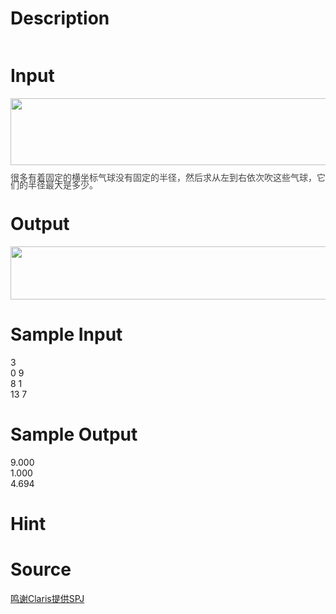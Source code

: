 
# Description

<div class="content"><p><img alt="" src="/source/bzoj/2383/img/aHR0cHM6Ly9seWRzeS5jb20vSnVkZ2VPbmxpbmUvdXBsb2FkLzIwMTEwNy9jMS5qcGc=.jpg"/></p></div>

# Input

<div class="content"><p><img height="107" alt="" width="887" src="/source/bzoj/2383/img/aHR0cHM6Ly9seWRzeS5jb20vSnVkZ2VPbmxpbmUvdXBsb2FkLzIwMTEwNy9jMigxKS5qcGc=.jpg"/></p>
<p><span style="color: rgb(68, 68, 68); font-family: tahoma, arial, sans-serif; line-height: 12px;">很多有着固定的横坐标气球没有固定的半径，然后求从左到右依次吹这些气球，它们的半径最大是多少。</span></p></div>

# Output

<div class="content"><p><img height="85" alt="" width="887" src="/source/bzoj/2383/img/aHR0cHM6Ly9seWRzeS5jb20vSnVkZ2VPbmxpbmUvdXBsb2FkLzIwMTEwNy9jMy5qcGc=.jpg"/></p></div>

# Sample Input

<div class="content"><span class="sampledata">3<br/>
0 9<br/>
8 1<br/>
13 7</span></div>

# Sample Output

<div class="content"><span class="sampledata">9.000<br/>
1.000<br/>
4.694</span></div>

# Hint

<div class="content"><p></p></div>

# Source

<div class="content"><p><a href="problemset.php?search=鸣谢Claris提供SPJ">鸣谢Claris提供SPJ</a></p></div>

